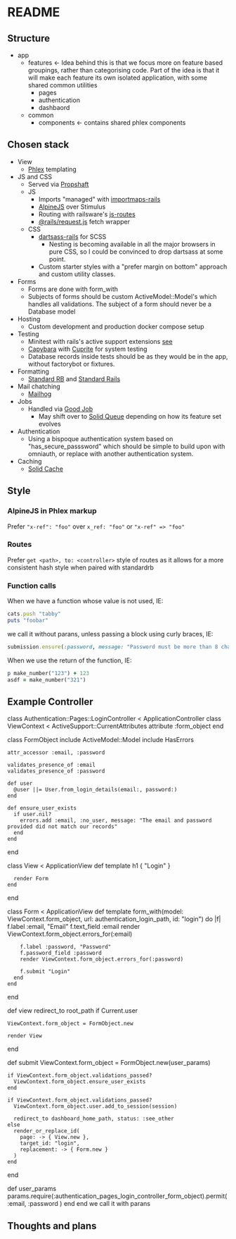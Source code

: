 # README

## Structure

- app
  - features <- Idea behind this is that we focus more on feature based groupings, rather than categorising code. Part
    of the idea is that it will make each feature its own isolated application, with some shared common utilities
    - pages
    - authentication
    - dashbaord
  - common
    - components <- contains shared phlex components

## Chosen stack

- View
  - [Phlex](https://phlex.fun) templating
- JS and CSS
  - Served via [Propshaft](https://github.com/rails/propshaft)
  - JS
    - Imports "managed" with [importmaps-rails](https://github.com/rails/importmap-rails)
    - [AlpineJS](https://alpinejs.dev) over Stimulus
    - Routing with railsware's [js-routes](https://github.com/railsware/js-routes)
    - [@rails/request.js](https://github.com/rails/request.js) fetch wrapper
  - CSS
    - [dartsass-rails](https://github.com/rails/dartsass-rails) for SCSS
      - Nesting is becoming available in all the major browsers in pure CSS, so I could be convinced to drop dartsass at
        some point.
    - Custom starter styles with a "prefer margin on bottom" approach and custom utility classes.
- Forms
  - Forms are done with form_with
  - Subjects of forms should be custom ActiveModel::Model's which handles all validations. The subject of a form should
    never be a Database model
- Hosting
  - Custom development and production docker compose setup
- Testing
  - Minitest with rails's active support extensions [see](https://guides.rubyonrails.org/testing.html)
  - [Capybara](https://github.com/teamcapybara/capybara) with [Cuprite](https://github.com/rubycdp/cuprite) for system testing
  - Database records inside tests should be as they would be in the app, without factorybot or fixtures.
- Formatting
  - [Standard RB](https://github.com/standardrb/standard) and [Standard Rails](https://github.com/standardrb/standard-rails)
- Mail chatching
  - [Mailhog](https://github.com/mailhog/MailHog)
- Jobs
  - Handled via [Good Job](https://github.com/bensheldon/good_job)
    - May shift over to [Solid Queue](https://github.com/basecamp/solid_queue) depending on how its feature set evolves
- Authentication
  - Using a bispoque authentication system based on "has_secure_passsword" which should be simple to build upon with
    omniauth, or replace with another authentication system.
- Caching
  - [Solid Cache](https://github.com/rails/solid_cache)

## Style

### AlpineJS in Phlex markup

Prefer `"x-ref": "foo"` over `x_ref: "foo"` or `"x-ref" => "foo"`

### Routes

Prefer `get <path>, to: <controller>` style of routes as it allows for a more consistent hash style when paired with
standardrb

### Function calls

When we have a function whose value is not used, IE:
```rb
cats.push "tabby"
puts "foobar"
```
we call it without parans, unless passing a block using curly braces, IE:
```rb
submission.ensure(:password, message: "Password must be more than 8 character") { _1.size <= 8 }
```

When we use the return of the function, IE:
```rb
p make_number("123") + 123
asdf = make_number("321")
```

## Example Controller

class Authentication::Pages::LoginController < ApplicationController
  class ViewContext < ActiveSupport::CurrentAttributes
    attribute :form_object
  end

  class FormObject
    include ActiveModel::Model
    include HasErrors

    attr_accessor :email, :password

    validates_presence_of :email
    validates_presence_of :password

    def user
      @user ||= User.from_login_details(email:, password:)
    end

    def ensure_user_exists
      if user.nil?
        errors.add :email, :no_user, message: "The email and password provided did not match our records"
      end
    end
  end

  class View < ApplicationView
    def template
      h1 { "Login" }

      render Form
    end
  end

  class Form < ApplicationView
    def template
      form_with(model: ViewContext.form_object, url: authentication_login_path, id: "login") do |f|
        f.label :email, "Email"
        f.text_field :email
        render ViewContext.form_object.errors_for(:email)

        f.label :password, "Password"
        f.password_field :password
        render ViewContext.form_object.errors_for(:password)

        f.submit "Login"
      end
    end
  end

  def view
    redirect_to root_path if Current.user

    ViewContext.form_object = FormObject.new

    render View
  end

  def submit
    ViewContext.form_object = FormObject.new(user_params)

    if ViewContext.form_object.validations_passed?
      ViewContext.form_object.ensure_user_exists
    end

    if ViewContext.form_object.validations_passed?
      ViewContext.form_object.user.add_to_session(session)

      redirect_to dashboard_home_path, status: :see_other
    else
      render_or_replace_id(
        page: -> { View.new },
        target_id: "login",
        replacement: -> { Form.new }
      )
    end
  end

  def user_params
    params.require(:authentication_pages_login_controller_form_object).permit(
      :email,
      :password
    )
  end
end
we call it with parans


## Thoughts and plans

